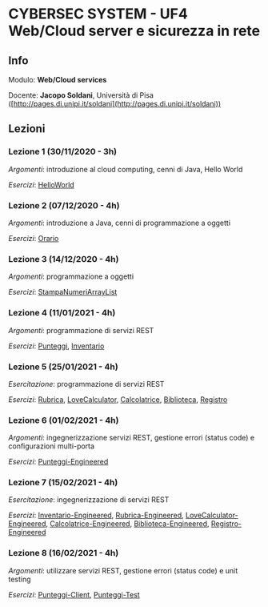 # CYBERSEC SYSTEM - UF4 Web/Cloud server e sicurezza in rete 

## Info

Modulo: **Web/Cloud services**

Docente: **Jacopo Soldani**, Università di Pisa ([http://pages.di.unipi.it/soldani](http://pages.di.unipi.it/soldani))

## Lezioni

### Lezione 1 (30/11/2020 - 3h)
*Argomenti*: introduzione al cloud computing, cenni di Java, Hello World

*Esercizi*: [HelloWorld](https://github.com/cybersec-system-cloud/hello-world)

### Lezione 2 (07/12/2020 - 4h)
*Argomenti*: introduzione a Java, cenni di programmazione a oggetti

*Esercizi*: [Orario](https://github.com/cybersec-system-cloud/orario-americano)

### Lezione 3 (14/12/2020 - 4h)
*Argomenti*: programmazione a oggetti  

*Esercizi*: [StampaNumeriArrayList](https://github.com/cybersec-system-cloud/StampaNumeriArrayList)

### Lezione 4 (11/01/2021 - 4h)
*Argomenti*: programmazione di servizi REST

*Esercizi*: [Punteggi](https://github.com/cybersec-system-cloud/Punteggi), [Inventario](https://github.com/cybersec-system-cloud/Inventario)

### Lezione 5 (25/01/2021 - 4h)
*Esercitazione*: programmazione di servizi REST

*Esercizi*: [Rubrica](https://github.com/cybersec-system-cloud/rubrica), [LoveCalculator](https://github.com/cybersec-system-cloud/lovecalculator), [Calcolatrice](https://github.com/cybersec-system-cloud/calcolatrice), [Biblioteca](https://github.com/cybersec-system-cloud/biblioteca), [Registro](https://github.com/cybersec-system-cloud/registro)

### Lezione 6 (01/02/2021 - 4h)
*Argomenti*: ingegnerizzazione servizi REST, gestione errori (status code) e configurazioni multi-porta

*Esercizi*: [Punteggi-Engineered](https://github.com/cybersec-system-cloud/punteggi-engineered)

### Lezione 7 (15/02/2021 - 4h)
*Esercitazione*: ingegnerizzazione di servizi REST

*Esercizi*: [Inventario-Engineered](https://github.com/cybersec-system-cloud/inventario-engineered), [Rubrica-Engineered](https://github.com/cybersec-system-cloud/rubrica-engineered), [LoveCalculator-Engineered](https://github.com/cybersec-system-cloud/lovecalculator-engineered), [Calcolatrice-Engineered](https://github.com/cybersec-system-cloud/calcolatrice-engineered), [Biblioteca-Engineered](https://github.com/cybersec-system-cloud/biblioteca-engineered), [Registro-Engineered](https://github.com/cybersec-system-cloud/registro-engineered)

### Lezione 8 (16/02/2021 - 4h) 
*Argomenti*: utilizzare servizi REST, gestione errori (status code) e unit testing

*Esercizi*: [Punteggi-Client](https://github.com/cybersec-system-cloud/punteggi-client), [Punteggi-Test](https://github.com/cybersec-system-cloud/punteggi-test)


